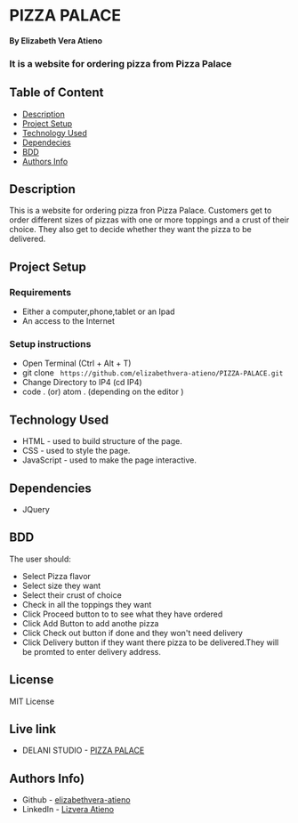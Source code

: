 # PIZZA PALACE
#### By Elizabeth Vera Atieno
### It is a website for ordering pizza from Pizza Palace
## Table of Content
 + [Description](#description)
 + [Project Setup](#Projectsetup)
 + [Technology Used](#technology-used)
 + [Dependecies](#Dependencies)
 + [BDD](#BDD)
 + [Authors Info](#author-Info)
## Description
 <p>This is a website for ordering pizza fron Pizza Palace.  Customers get to order different sizes of pizzas with one or more toppings and a crust of their choice. They also get to decide whether they want the pizza to be delivered.</p>

## Project Setup
### Requirements
 * Either a computer,phone,tablet or an Ipad
 * An access to the Internet
### Setup instructions
 * Open Terminal (Ctrl + Alt + T)
 * git clone ``` https://github.com/elizabethvera-atieno/PIZZA-PALACE.git```    
 * Change Directory to IP4 (cd IP4)  
 * code . (or) atom . (depending on the editor )
## Technology Used
 * HTML - used to build structure of the page.
 * CSS - used to style the page.
 * JavaScript - used to make the page interactive.
## Dependencies
 * JQuery
## BDD
 The user should:                                        
 * Select Pizza flavor 
 * Select size they want
 * Select their crust of choice
 * Check in all the toppings they want 
 * Click Proceed button to to see what they   have ordered
 * Click Add Button to add anothe pizza
 * Click Check out button if done and they won't need delivery
 * Click Delivery button if they want there pizza to be delivered.They will be promted to enter delivery address.                                                  
 ## License
 MIT License
## Live link
* DELANI STUDIO - [PIZZA PALACE](https://elizabethvera-atieno.github.io/Delani-Studio/)

## Authors Info)
 * Github - [elizabethvera-atieno](https://github.com/elizabethvera-atieno)
* LinkedIn - [Lizvera Atieno](https://www.linkedin.com/in/lizvera-atieno-1590b322b/)